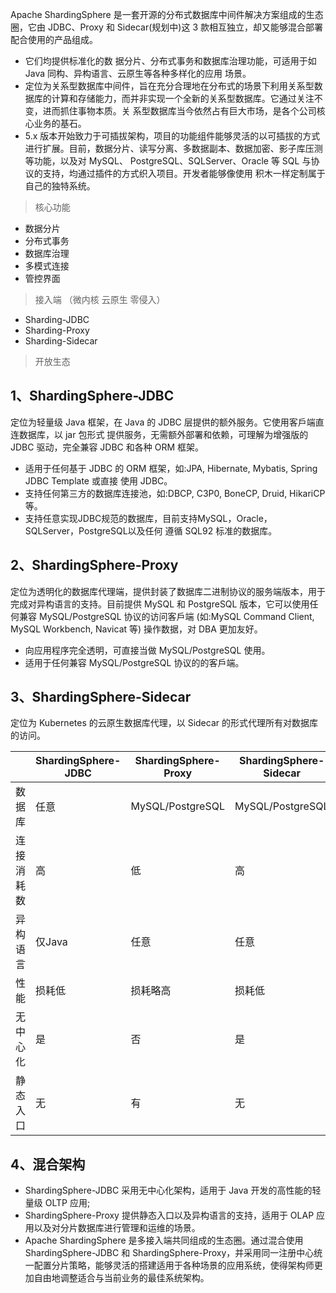 Apache ShardingSphere 是一套开源的分布式数据库中间件解决方案组成的生态圈，它由 JDBC、Proxy 和 Sidecar(规划中)这 3 款相互独立，却又能够混合部署配合使用的产品组成。
* 它们均提供标准化的数 据分片、分布式事务和数据库治理功能，可适用于如 Java 同构、异构语言、云原生等各种多样化的应用 场景。
* 定位为关系型数据库中间件，旨在充分合理地在分布式的场景下利用关系型数 据库的计算和存储能力，而并非实现一个全新的关系型数据库。它通过关注不变，进而抓住事物本质。关 系型数据库当今依然占有巨大市场，是各个公司核心业务的基石。
* 5.x 版本开始致力于可插拔架构，项目的功能组件能够灵活的以可插拔的方式 进行扩展。目前，数据分片、读写分离、多数据副本、数据加密、影子库压测等功能，以及对 MySQL、 PostgreSQL、SQLServer、Oracle 等 SQL 与协议的支持，均通过插件的方式织入项目。开发者能够像使用 积木一样定制属于自己的独特系统。

> 核心功能

* 数据分片
* 分布式事务
* 数据库治理
* 多模式连接
* 管控界面

> 接入端 （微内核  云原生 零侵入）

* Sharding-JDBC
* Sharding-Proxy
* Sharding-Sidecar

> 开放生态


1、ShardingSphere-JDBC
--
定位为轻量级 Java 框架，在 Java 的 JDBC 层提供的额外服务。它使用客戶端直连数据库，以 jar 包形式 提供服务，无需额外部署和依赖，可理解为增强版的 JDBC 驱动，完全兼容 JDBC 和各种 ORM 框架。
* 适用于任何基于 JDBC 的 ORM 框架，如:JPA, Hibernate, Mybatis, Spring JDBC Template 或直接 使用 JDBC。
* 支持任何第三方的数据库连接池，如:DBCP, C3P0, BoneCP, Druid, HikariCP 等。
* 支持任意实现JDBC规范的数据库，目前支持MySQL，Oracle，SQLServer，PostgreSQL以及任何
遵循 SQL92 标准的数据库。

2、ShardingSphere-Proxy
--
定位为透明化的数据库代理端，提供封装了数据库二进制协议的服务端版本，用于完成对异构语言的支持。目前提供 MySQL 和 PostgreSQL 版本，它可以使用任何兼容 MySQL/PostgreSQL 协议的访问客戶端 (如:MySQL Command Client, MySQL Workbench, Navicat 等) 操作数据，对 DBA 更加友好。
* 向应用程序完全透明，可直接当做 MySQL/PostgreSQL 使用。 
* 适用于任何兼容 MySQL/PostgreSQL 协议的的客戶端。

3、ShardingSphere-Sidecar
--
定位为 Kubernetes 的云原生数据库代理，以 Sidecar 的形式代理所有对数据库的访问。

|   |ShardingSphere-JDBC|ShardingSphere-Proxy|ShardingSphere-Sidecar|
|---|---|---|---|
|数据库|任意|MySQL/PostgreSQL|MySQL/PostgreSQL
|连接消耗数|高|低|高|
|异构语言|仅Java|任意|任意|
|性能|损耗低|损耗略高|损耗低|
|无中心化|是|否|是|
|静态入口|无|有|无|

4、混合架构
--
* ShardingSphere-JDBC 采用无中心化架构，适用于 Java 开发的高性能的轻量级 OLTP 应用; 
* ShardingSphere-Proxy 提供静态入口以及异构语言的支持，适用于 OLAP 应用以及对分片数据库进行管理和运维的场景。
* Apache ShardingSphere 是多接入端共同组成的生态圈。通过混合使用 ShardingSphere-JDBC 和 ShardingSphere-Proxy，并采用同一注册中心统一配置分片策略，能够灵活的搭建适用于各种场景的应用系统，使得架构师更加自由地调整适合与当前业务的最佳系统架构。

